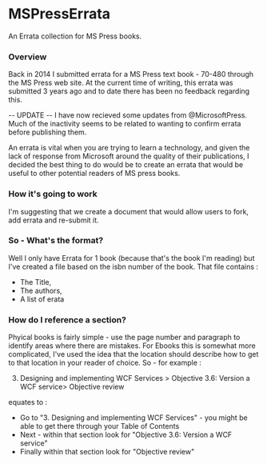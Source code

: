 # MSPressErrata
An Errata collection for MS Press books.

### Overview
Back in 2014 I submitted errata for a MS Press text book - 70-480 through the MS Press web site.  At the current time of writing, this errata was submitted 3 years ago and to date there has been no feedback regarding this.

-- UPDATE --
I have now recieved some updates from @MicrosoftPress.  Much of the inactivity seems to be related to wanting to confirm errata before publishing them.

An errata is vital when you are trying to learn a technology, and given the lack of response from Microsoft around the quality of their publications, I decided the best thing to do would be to create an errata that would be useful to other potential readers of MS press books.  

### How it's going to work
I'm suggesting that we create a document that would allow users to fork, add errata and re-submit it. 

### So - What's the format?
Well I only have Errata for 1 book (because that's the book I'm reading) but I've created a file based on the isbn number of the book.  That file contains : 

* The Title,
* The authors, 
* A list of erata

### How do I reference a section?
Phyical books is fairly simple - use the page number and paragraph to identify areas where there are mistakes.  For Ebooks this is somewhat more complicated,  I've used the idea that the location should describe how to get to that location in your reader of choice.  So - for example : 

3. Designing and implementing WCF Services > Objective 3.6: Version a WCF service> Objective review

equates to :
* Go to "3. Designing and implementing WCF Services" - you might be able to get there through your Table of Contents
* Next - within that section look for "Objective 3.6: Version a WCF service"
* Finally within that section look for "Objective review"
